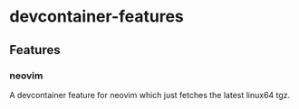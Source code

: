 # devcontainer-features

## Features

### neovim
A devcontainer feature for neovim which just fetches the latest linux64 tgz.
